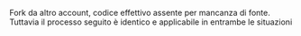 Fork da altro account, codice effettivo assente per mancanza di fonte. Tuttavia il processo seguito è identico e applicabile in entrambe le situazioni
